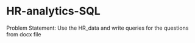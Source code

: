 # HR-analytics-SQL

Problem Statement: 
Use the HR_data and write queries for the questions from docx file
